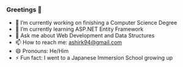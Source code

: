### Greetings 👋


- 🔭 I’m currently working on finishing a Computer Science Degree
- 🌱 I’m currently learning ASP.NET Entity Framework
- 💬 Ask me about Web Development and Data Structures
- 📫 How to reach me: ashirk94@gmail.com
- 😄 Pronouns: He/Him
- ⚡ Fun fact: I went to a Japanese Immersion School growing up
